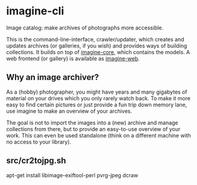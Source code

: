 imagine-cli
===========

Image catalog: make archives of photographs more accessible.

This is the command-line-interface, crawler/updater, which creates and updates
archives (or galleries, if you wish) and provides ways of building collections.
It builds on top of [imagine-core](https://github.com/aquatix/imagine-core),
which contains the models. A web frontend (or gallery) is available as
[imagine-web](https://github.com/aquatix/imagine-web).


## Why an image archiver?

As a (hobby) photographer, you might have years and many gigabytes of material
on your drives which you only rarely watch back. To make it more easy to find
certain pictures or just provide a fun trip down memory lane, use imagine to
make an overview of your archives.

The goal is not to import the images into a (new) archive and manage collections
from there, but to provide an easy-to-use overview of your work. This can even
be used standalone (think on a different machine with no access to your library).

src/cr2tojpg.sh
---------------
apt-get install libimage-exiftool-perl pvrg-jpeg dcraw
